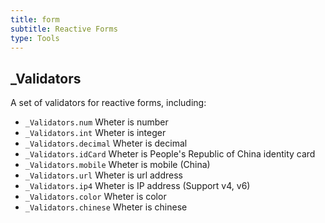```yaml
---
title: form
subtitle: Reactive Forms
type: Tools
---
```


## _Validators

A set of validators for reactive forms, including:

- `_Validators.num` Wheter is number
- `_Validators.int` Wheter is integer
- `_Validators.decimal` Wheter is decimal
- `_Validators.idCard` Wheter is People's Republic of China identity card
- `_Validators.mobile` Wheter is mobile (China)
- `_Validators.url` Wheter is url address
- `_Validators.ip4` Wheter is IP address (Support v4, v6)
- `_Validators.color` Wheter is color
- `_Validators.chinese` Wheter is chinese
